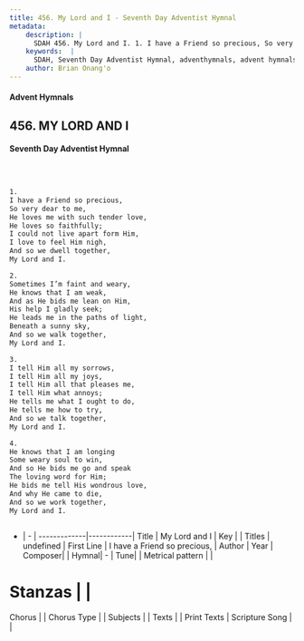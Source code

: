 ```yaml
---
title: 456. My Lord and I - Seventh Day Adventist Hymnal
metadata:
    description: |
      SDAH 456. My Lord and I. 1. I have a Friend so precious, So very dear to me, He loves me with such tender love, He loves so faithfully; I could not live apart form Him, I love to feel Him nigh, And so we dwell together, My Lord and I.
    keywords:  |
      SDAH, Seventh Day Adventist Hymnal, adventhymnals, advent hymnals, My Lord and I, I have a Friend so precious, 
    author: Brian Onang'o
---
```


#### Advent Hymnals
## 456. MY LORD AND I
#### Seventh Day Adventist Hymnal

```txt



1.
I have a Friend so precious,
So very dear to me,
He loves me with such tender love,
He loves so faithfully;
I could not live apart form Him,
I love to feel Him nigh,
And so we dwell together,
My Lord and I.

2.
Sometimes I’m faint and weary,
He knows that I am weak,
And as He bids me lean on Him,
His help I gladly seek;
He leads me in the paths of light,
Beneath a sunny sky,
And so we walk together,
My Lord and I.

3.
I tell Him all my sorrows,
I tell Him all my joys,
I tell Him all that pleases me,
I tell Him what annoys;
He tells me what I ought to do,
He tells me how to try,
And so we talk together,
My Lord and I.

4.
He knows that I am longing
Some weary soul to win,
And so He bids me go and speak
The loving word for Him;
He bids me tell His wondrous love,
And why He came to die,
And so we work together,
My Lord and I.



```

- |   -  |
-------------|------------|
Title | My Lord and I |
Key |  |
Titles | undefined |
First Line | I have a Friend so precious, |
Author | 
Year | 
Composer|  |
Hymnal|  - |
Tune|  |
Metrical pattern | |
# Stanzas |  |
Chorus |  |
Chorus Type |  |
Subjects |  |
Texts |  |
Print Texts | 
Scripture Song |  |
  
